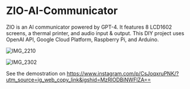 # ZIO-AI-Communicator
ZIO is an AI communicator powered by GPT-4. It features 8 LCD1602 screens, a thermal printer, and audio input &amp; output. This DIY project uses OpenAI API, Google Cloud Platform, Raspberry Pi, and Arduino.

![IMG_2210](https://github.com/YNWU1000/ZIO-AI-Communicator/assets/126054081/c9da5b9a-e1c8-46b0-b581-724c4e884686)

![IMG_2302](https://github.com/YNWU1000/ZIO-AI-Communicator/assets/126054081/b4896a19-1033-473b-bb97-04951976145c)


See the demostration on https://www.instagram.com/p/CsJoqxruPNK/?utm_source=ig_web_copy_link&igshid=MzRlODBiNWFlZA== 
